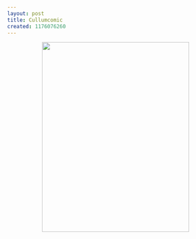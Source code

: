 ```yaml
---
layout: post
title: Cullumcomic
created: 1176076260
---
```

<p><a href="http://stocchero.net/sites/default/files/sites/default/files/blogger_importer/s1600-h/Page_1.jpg" onblur="try {parent.deselectBloggerImageGracefully();} catch(e) {}"><img alt="" border="0" id="BLOGGER_PHOTO_ID_5051209413409459218" src="http://stocchero.net/sites/default/files/sites/default/files/blogger_importer/s400/Page_1.jpg" style="margin: 0px auto 10px; display: block; text-align: center; cursor: pointer; width: 342px; height: 441px;" /></a></p>
